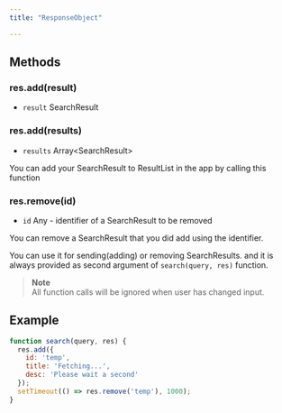 ```yaml
---
title: "ResponseObject"

---
```


## Methods

### res.add(result)  
  - `result` SearchResult  
  
### res.add(results)  
  - `results` Array\<SearchResult\>  

  You can add your SearchResult to ResultList in the app by calling this function
  
### res.remove(id)  
  - `id` Any - identifier of a SearchResult to be removed  

  You can remove a SearchResult that you did add using the identifier.
    

You can use it for sending(adding) or removing SearchResults.
and it is always provided as second argument of `search(query, res)` function.

> **Note**  
> All function calls will be ignored when user has changed input. 

## Example
  
```javascript
function search(query, res) {
  res.add({
    id: 'temp',
    title: 'Fetching...',
    desc: 'Please wait a second'
  });
  setTimeout(() => res.remove('temp'), 1000);
}
```
